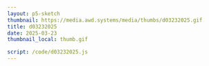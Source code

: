 ```yaml
---
layout: p5-sketch
thumbnail: https://media.awd.systems/media/thumbs/d03232025.gif
title: d03232025
date: 2025-03-23
thumbnail_local: thumb.gif

script: /code/d03232025.js
---
```

